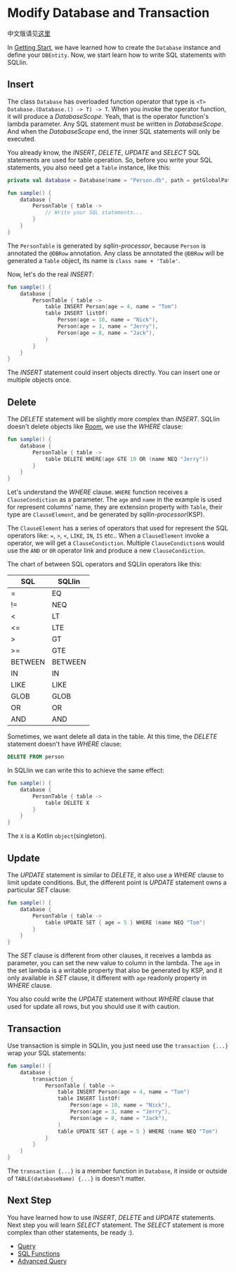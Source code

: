 # Modify Database and Transaction

中文版请见[这里](modify-database-and-transaction-cn.md)

In [Getting Start](getting-start.md), we have learned how to create the `Database` instance and define your `DBEntity`. Now,
we start learn how to write SQL statements with SQLlin.

## Insert

The class `Database` has overloaded function operator that type is `<T> Database.(Database.() -> T) -> T`. When you invoke
the operator function, it will produce a _DatabaseScope_. Yeah, that is the operator function's lambda parameter. Any SQL statement
must be written in _DatabaseScope_. And when the _DatabaseScope_ end, the inner SQL statements will only be executed.

You already know, the _INSERT_, _DELETE_, _UPDATE_ and _SELECT_ SQL statements are used for table operation. So, before you write
your SQL statements, you also need get a `Table` instance, like this:

```kotlin
private val database = Database(name = "Person.db", path = getGlobalPath(), version = 1)

fun sample() {
    database {
        PersonTable { table ->
            // Write your SQL statements...
        }
    }
}
```

The `PersonTable` is generated by _sqllin-processor_, because `Person` is annotated the `@DBRow`
annotation. Any class be annotated the `@DBRow` will be generated a `Table` object, its name is
`class name + 'Table'`.

Now, let's do the real _INSERT_:

```kotlin
fun sample() {
    database {
        PersonTable { table ->
            table INSERT Person(age = 4, name = "Tom")
            table INSERT listOf(
                Person(age = 10, name = "Nick"),
                Person(age = 3, name = "Jerry"),
                Person(age = 8, name = "Jack"),
            )
        }
    }
}
```

The _INSERT_ statement could insert objects directly. You can insert one or multiple objects once.

## Delete

The _DELETE_ statement will be slightly more complex than _INSERT_. SQLlin doesn't delete objects like
[Room](https://developer.android.com/training/data-storage/room), we use the _WHERE_ clause:

```kotlin
fun sample() {
    database {
        PersonTable { table ->
            table DELETE WHERE(age GTE 10 OR (name NEQ "Jerry"))
        }
    }
}
```

Let's understand the _WHERE_ clause. `WHERE` function receives a `ClauseCondiction` as a parameter. The `age` and `name` in the example is used for represent columns'
name, they are extension property with `Table`, their type are `ClauseElement`, and be generated by _sqllin-processor_(KSP).

The `ClauseElement` has a series of operators that used for represent the SQL operators like: `=`, `>`, `<`, `LIKE`, `IN`, `IS` etc.. When a `ClauseElement` invoke a
operator, we will get a `ClauseCondiction`. Multiple `ClauseCondiction`s would use the `AND` or `OR` operator link and produce a new `ClauseCondiction`.

The chart of between SQL operators and SQLlin operators like this:

|SQL|SQLlin|
|---|---|
|=|EQ|
|!= |NEQ|
|<|LT|
|<=|LTE|
|>|GT|
|>=|GTE|
|BETWEEN|BETWEEN|
|IN|IN|
|LIKE|LIKE|
|GLOB|GLOB|
|OR|OR|
|AND|AND|

Sometimes, we want delete all data in the table. At this time, the _DELETE_ statement doesn't have _WHERE_ clause:

```SQL
DELETE FROM person
```

In SQLlin we can write this to achieve the same effect:

```kotlin
fun sample() {
    database {
        PersonTable { table ->
            table DELETE X
        }
    }
}
```
The `X` is a Kotlin `object`(singleton).

## Update

The _UPDATE_ statement is similar to _DELETE_, it also use a _WHERE_ clause to limit update conditions. But, the
different point is _UPDATE_ statement owns a particular _SET_ clause:

```kotlin
fun sample() {
    database {
        PersonTable { table ->
            table UPDATE SET { age = 5 } WHERE (name NEQ "Tom")
        }
    }
}
```

The _SET_ clause is different from other clauses, it receives a lambda as parameter, you can set the new value to column in the
lambda. The `age` in the set lambda is a writable property that also be generated by KSP, and it only available in _SET_
clause, it different with `age` readonly property in _WHERE_ clause.

You also could write the _UPDATE_ statement without _WHERE_ clause that used for update all rows, but you should use it with caution.

## Transaction

Use transaction is simple in SQLlin, you just need use the `transaction {...}` wrap your SQL statements:

```kotlin
fun sample() {
    database {
        transaction {
            PersonTable { table ->
                table INSERT Person(age = 4, name = "Tom")
                table INSERT listOf(
                    Person(age = 10, name = "Nick"),
                    Person(age = 3, name = "Jerry"),
                    Person(age = 8, name = "Jack"),
                )
                table UPDATE SET { age = 5 } WHERE (name NEQ "Tom")
            }
        }
    }
}
```

The `transaction {...}` is a member function in `Database`, it inside or outside of `TABLE(databaseName) {...}` is doesn't matter. 

## Next Step

You have learned how to use _INSERT_, _DELETE_ and _UPDATE_ statements. Next step you will learn _SELECT_ statement. The
_SELECT_ statement is more complex than other statements, be ready :).

- [Query](query.md)
- [SQL Functions](sql-functions.md)
- [Advanced Query](advanced-query.md)